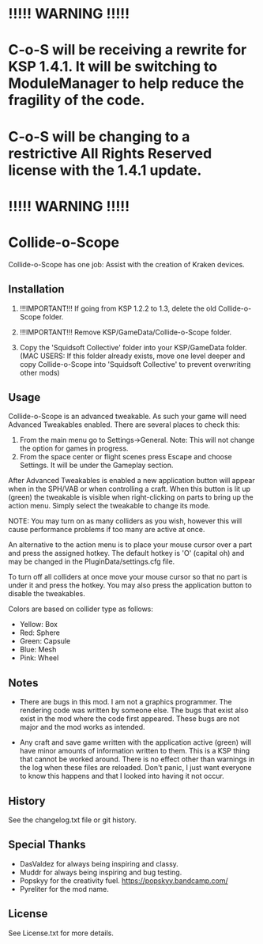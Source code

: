 # !!!!! WARNING !!!!! 
# C-o-S will be receiving a rewrite for KSP 1.4.1. It will be switching to ModuleManager to help reduce the fragility of the code.
# C-o-S will be changing to a restrictive All Rights Reserved license with the 1.4.1 update.
# !!!!! WARNING !!!!!

# Collide-o-Scope

Collide-o-Scope has one job: Assist with the creation of Kraken devices.

## Installation

1. !!!IMPORTANT!!! If going from KSP 1.2.2 to 1.3, delete the old Collide-o-Scope folder.

2. !!!IMPORTANT!!! Remove KSP/GameData/Collide-o-Scope folder.

3. Copy the 'Squidsoft Collective' folder into your KSP/GameData folder. (MAC USERS: If this folder already exists, move one level deeper and copy Collide-o-Scope into 'Squidsoft Collective' to prevent overwriting other mods)

## Usage

Collide-o-Scope is an advanced tweakable. As such your game will need Advanced Tweakables enabled. There are several places to check this:

1. From the main menu go to Settings->General. Note: This will not change the option for games in progress.
2. From the space center or flight scenes press Escape and choose Settings. It will be under the Gameplay section.

After Advanced Tweakables is enabled a new application button will appear when in the SPH/VAB or when controlling a craft. When this button is lit up (green) the tweakable is visible when right-clicking on parts to bring up the action menu. Simply select the tweakable to change its mode.

NOTE: You may turn on as many colliders as you wish, however this will cause performance problems if too many are active at once.

An alternative to the action menu is to place your mouse cursor over a part and press the assigned hotkey. The default hotkey is 'O' (capital oh) and may be changed in the PluginData/settings.cfg file.

To turn off all colliders at once move your mouse cursor so that no part is under it and press the hotkey. You may also press the application button to disable the tweakables.

Colors are based on collider type as follows:

- Yellow: Box
- Red: Sphere
- Green: Capsule
- Blue: Mesh
- Pink: Wheel

## Notes

- There are bugs in this mod. I am not a graphics programmer. The rendering code was written by someone else. The bugs that exist also exist in the mod where the code first appeared. These bugs are not major and the mod works as intended.

- Any craft and save game written with the application active (green) will have minor amounts of information written to them. This is a KSP thing that cannot be worked around. There is no effect other than warnings in the log when these files are reloaded. Don't panic, I just want everyone to know this happens and that I looked into having it not occur.

## History

See the changelog.txt file or git history.

## Special Thanks

- DasValdez for always being inspiring and classy.
- Muddr for always being inspiring and bug testing.
- Popskyy for the creativity fuel. https://popskyy.bandcamp.com/
- Pyreliter for the mod name.

## License

See License.txt for more details.